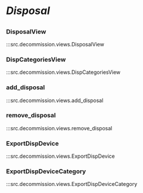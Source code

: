 # ***Disposal***

## 

### DisposalView
:::src.decommission.views.DisposalView

### DispCategoriesView
:::src.decommission.views.DispCategoriesView

### add_disposal
:::src.decommission.views.add_disposal

### remove_disposal
:::src.decommission.views.remove_disposal

### ExportDispDevice
:::src.decommission.views.ExportDispDevice

### ExportDispDeviceCategory
:::src.decommission.views.ExportDispDeviceCategory